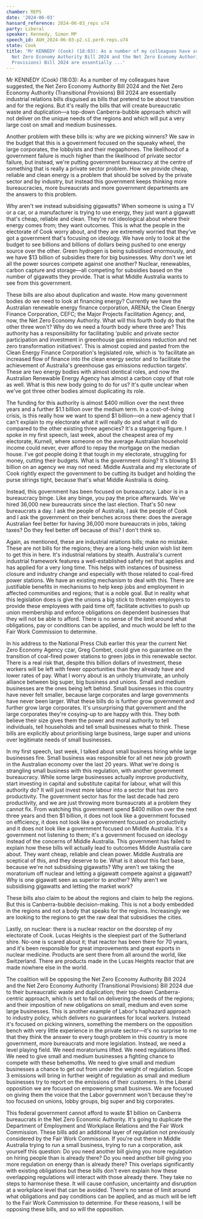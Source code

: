 ```yaml
---
chamber: REPS
date: '2024-06-03'
hansard_reference: 2024-06-03_reps u74
party: Liberal
speaker: Kennedy, Simon MP
speech_id: AUH_2024-06-03-p2.s1.per0.reps.u74
state: Cook
title: 'Mr KENNEDY (Cook) (18:03): As a number of my colleagues have suggested, the
  Net Zero Economy Authority Bill 2024 and the Net Zero Economy Authority (Transitional
  Provisions) Bill 2024 are essentially ...'
---
```


Mr KENNEDY (Cook) (18:03): As a number of my colleagues have suggested, the Net Zero Economy Authority Bill 2024 and the Net Zero Economy Authority (Transitional Provisions) Bill 2024 are essentially industrial relations bills disguised as bills that pretend to be about transition and for the regions. But it's really the bills that will create bureaucratic waste and duplication—a top-down Canberra-bubble approach which will not deliver on the unique needs of the regions and which will put a very large cost on small and medium businesses.

Another problem with these bills is: why are we picking winners? We saw in the budget that this is a government focused on the squeaky wheel, the large corporates, the lobbyists and their megaphones. The likelihood of a government failure is much higher than the likelihood of private sector failure, but instead, we're putting government bureaucracy at the centre of something that is really a private sector problem. How we provide cheap, reliable and clean energy is a problem that should be solved by the private sector and by industry, but instead this government keeps thinking more bureaucracies, more bureaucrats and more government departments are the answers to this problem.

Why aren't we instead subsidising gigawatts? When someone is using a TV or a car, or a manufacturer is trying to use energy, they just want a gigawatt that's cheap, reliable and clean. They're not ideological about where their energy comes from; they want outcomes. This is what the people in the electorate of Cook worry about, and they are extremely worried that they've got a government that's focusing on ideology. We have only to look at the budget to see billions and billions of dollars being pushed to one energy source over the other. Green hydrogen is being subsidised enormously, and we have $13 billion of subsidies there for big businesses. Why don't we let all the power sources compete against one another? Nuclear, renewables, carbon capture and storage—all competing for subsidies based on the number of gigawatts they provide. That is what Middle Australia wants to see from this government.

These bills are also about duplication and waste. How many government bodies do we need to look at financing energy? Currently we have the Australian renewable energy finance corporation, ARENA; the Clean Energy Finance Corporation, CEFC; the Major Projects Facilitation Agency; and, now, the Net Zero Economy Authority. What will this fourth body do that the other three won't? Why do we need a fourth body where three are? This authority has a responsibility for facilitating 'public and private sector participation and investment in greenhouse gas emissions reduction and net zero transformation initiatives'. This is almost copied and pasted from the Clean Energy Finance Corporation's legislated role, which is 'to facilitate an increased flow of finance into the clean energy sector and to facilitate the achievement of Australia's greenhouse gas emissions reduction targets'. These are two energy bodies with almost identical roles, and now the Australian Renewable Energy Agency has almost a carbon copy of that role as well. What is this new body going to do for us? It's quite unclear when we've got three other bodies almost duplicating its role.

The funding for this authority is almost $400 million over the next three years and a further $1.1 billion over the medium term. In a cost-of-living crisis, is this really how we want to spend $1 billion—on a new agency that I can't explain to my electorate what it will really do and what it will do compared to the other existing three agencies? It's a staggering figure. I spoke in my first speech, last week, about the cheapest area of my electorate, Kurnell, where someone on the average Australian household income could never, ever afford to repay the mortgage on the median house. I've got people doing it that tough in my electorate, struggling for money, cutting their budgets. What is the government doing? It's blowing $1 billion on an agency we may not need. Middle Australia and my electorate of Cook rightly expect the government to be cutting its budget and holding the purse strings tight, because that's what Middle Australia is doing.

Instead, this government has been focused on bureaucracy. Labor is in a bureaucracy binge. Like any binge, you pay the price afterwards. We've hired 36,000 new bureaucrats since the last election. That's 50 new bureaucrats a day. I ask the people of Australia, I ask the people of Cook and I ask the government on their benches across there: does the average Australian feel better for having 36,000 more bureaucrats in jobs, taking taxes? Do they feel better off because of this? I don't think so.

Again, as mentioned, these are industrial relations bills; make no mistake. These are not bills for the regions; they are a long-held union wish list item to get this in here. It's industrial relations by stealth. Australia's current industrial framework features a well-established safety net that applies and has applied for a very long time. This helps with instances of business closure and industry change and especially with those related to coal-fired power stations. We have an existing mechanism to deal with this. There are justifiable benefits in mechanisms to help keep jobs and employment in affected communities and regions; that is a noble goal. But in reality what this legislation does is give the unions a big stick to threaten employers to provide these employees with paid time off, facilitate activities to push up union membership and enforce obligations on dependent businesses that they will not be able to afford. There is no sense of the limit around what obligations, pay or conditions can be applied, and much would be left to the Fair Work Commission to determine.

In his address to the National Press Club earlier this year the current Net Zero Economy Agency czar, Greg Combet, could give no guarantee on the transition of coal-fired power stations to green jobs in this renewable sector. There is a real risk that, despite this billion dollars of investment, these workers will be left with fewer opportunities than they already have and lower rates of pay. What I worry about is an unholy triumvirate, an unholy alliance between big super, big business and unions. Small and medium businesses are the ones being left behind. Small businesses in this country have never felt smaller, because large corporates and large governments have never been larger. What these bills do is further grow government and further grow large corporates. It's unsurprising that government and the large corporates they're cosying-up to are happy with this. They both believe their size gives them the power and moral authority to tell individuals, tell households and tell small businesses what to think. These bills are explicitly about prioritising large business, large super and unions over legitimate needs of small businesses.

In my first speech, last week, I talked about small business hiring while large businesses fire. Small business was responsible for all net new job growth in the Australian economy over the last 20 years. What we're doing is strangling small business with this regulation, with another government bureaucracy. While some large businesses actually improve productivity, start investing in capital and substitute capital for labour, what will this authority do? It will just invest more labour into a sector that has zero productivity. The government sector has for the last decade had zero productivity, and we are just throwing more bureaucrats at a problem they cannot fix. From watching this government spend $400 million over the next three years and then $1 billion, it does not look like a government focused on efficiency, it does not look like a government focused on productivity and it does not look like a government focused on Middle Australia. It's a government not listening to them; it's a government focused on ideology instead of the concerns of Middle Australia. This government has failed to explain how these bills will actually lead to outcomes Middle Australia care about. They want cheap, reliable and clean power. Middle Australia are sceptical of this, and they deserve to be. What is it about this fact base, because we're not subsidising gigawatts? Why aren't we taking the moratorium off nuclear and letting a gigawatt compete against a gigawatt? Why is one gigawatt seen as superior to another? Why aren't we subsidising gigawatts and letting the market work?

These bills also claim to be about the regions and claim to help the regions. But this is Canberra-bubble decision-making. This is not a body embedded in the regions and not a body that speaks for the regions. Increasingly we are looking to the regions to get the raw deal that subsidises the cities.

Lastly, on nuclear: there is a nuclear reactor on the doorstep of my electorate of Cook. Lucas Heights is the sleepiest part of the Sutherland shire. No-one is scared about it; that reactor has been there for 70 years, and it's been responsible for great improvements and great exports in nuclear medicine. Products are sent there from all around the world, like Switzerland. There are products made in the Lucas Heights reactor that are made nowhere else in the world.

The coalition will be opposing the Net Zero Economy Authority Bill 2024 and the Net Zero Economy Authority (Transitional Provisions) Bill 2024 due to their bureaucratic waste and duplication; their top-down Canberra-centric approach, which is set to fail on delivering the needs of the regions; and their imposition of new obligations on small, medium and even some large businesses. This is another example of Labor's haphazard approach to industry policy, which delivers no guarantees for local workers. Instead it's focused on picking winners, something the members on the opposition bench with very little experience in the private sector—it's no surprise to me that they think the answer to every tough problem in this country is more government, more bureaucrats and more legislation. Instead, we need a level playing field. We need moratoriums lifted. We need regulations lifted. We need to give small and medium businesses a fighting chance to compete with these behemoths. We need to give small and medium businesses a chance to get out from under the weight of regulation. Scope 3 emissions will bring in further weight of regulation as small and medium businesses try to report on the emissions of their customers. In the Liberal opposition we are focused on empowering small business. We are focused on giving them the voice that the Labor government won't because they're too focused on unions, lobby groups, big super and big corporates.

This federal government cannot afford to waste $1 billion on Canberra bureaucrats in the Net Zero Economic Authority. It's going to duplicate the Department of Employment and Workplace Relations and the Fair Work Commission. These bills add an additional layer of regulation not previously considered by the Fair Work Commission. If you're out there in Middle Australia trying to run a small business, trying to run a corporation, ask yourself this question: Do you need another bill giving you more regulation on hiring people than is already there? Do you need another bill giving you more regulation on energy than is already there? This overlaps significantly with existing obligations but these bills don't even explain how these overlapping regulations will interact with those already there. They take no steps to harmonise these. It will cause confusion, uncertainty and disruption at a workplace level that can be avoided. There's no sense of limit around what obligations and pay conditions can be applied, and as much will be left to the Fair Work Commission to determine. For these reasons, I will be opposing these bills, and so will the opposition.